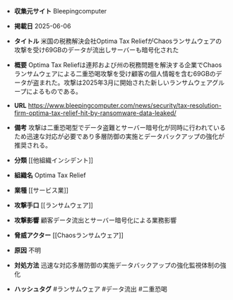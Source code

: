 - **収集元サイト**
Bleepingcomputer

- **掲載日**
2025-06-06

- **タイトル**
米国の税務解決会社Optima Tax ReliefがChaosランサムウェアの攻撃を受け69GBのデータが流出しサーバーも暗号化された

- **概要**
Optima Tax Reliefは連邦および州の税務問題を解決する企業でChaosランサムウェアによる二重恐喝攻撃を受け顧客の個人情報を含む69GBのデータが盗まれた。攻撃は2025年3月に開始された新しいランサムウェアグループによるものである。

- **URL**
https://www.bleepingcomputer.com/news/security/tax-resolution-firm-optima-tax-relief-hit-by-ransomware-data-leaked/

- **備考**
攻撃は二重恐喝型でデータ盗難とサーバー暗号化が同時に行われているため迅速な対応が必要であり多層防御の実施とデータバックアップの強化が推奨される。

- **分類**
[[他組織インシデント]]

- **組織名**
Optima Tax Relief

- **業種**
[[サービス業]]

- **攻撃手口**
[[ランサムウェア]]

- **攻撃影響**
顧客データ流出とサーバー暗号化による業務影響

- **脅威アクター**
[[Chaosランサムウェア]]

- **原因**
不明

- **対処方法**
迅速な対応多層防御の実施データバックアップの強化監視体制の強化

- **ハッシュタグ**
#ランサムウェア #データ流出 #二重恐喝
